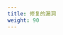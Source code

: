 ```yaml
---
title: 修复的漏洞
weight: 90
---
```


<!--add blocks of content here to add more sections to the community page -->